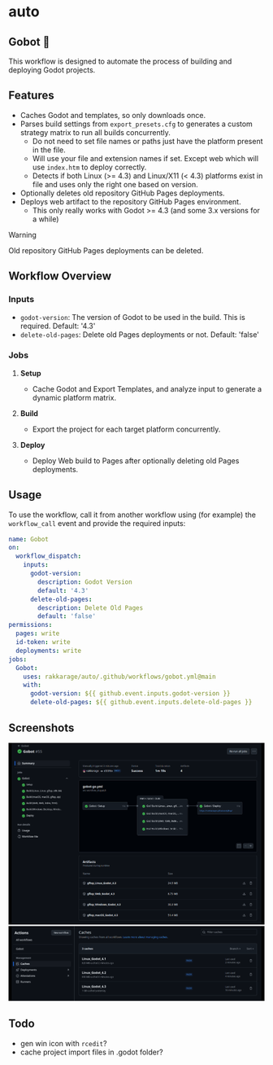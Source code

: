 # auto

## Gobot&nbsp;🤖

This workflow is designed to automate the process of building and deploying Godot projects.

## Features

- Caches Godot and templates, so only downloads once.
- Parses build settings from `export_presets.cfg` to generates a custom strategy matrix to run all builds concurrently.
	- Do not need to set file names or paths just have the platform present in the file.
	- Will use your file and extension names if set. Except web which will use `index.htm` to deploy correctly.
	- Detects if both Linux (>= 4.3) and Linux/X11 (< 4.3) platforms exist in file and uses only the right one based on version.
- Optionally deletes old repository GitHub Pages deployments.
- Deploys web artifact to the repository GitHub Pages environment.
  - This only really works with Godot >= 4.3 (and some 3.x versions for a while)

> [!WARNING]
> Old repository GitHub Pages deployments can be deleted.

## Workflow Overview

### Inputs

- `godot-version`: The version of Godot to be used in the build. This is required. Default: '4.3'
- `delete-old-pages`: Delete old Pages deployments or not. Default: 'false'

### Jobs

1. **Setup**
	- Cache Godot and Export Templates, and analyze input to generate a dynamic platform matrix.

3. **Build**
	- Export the project for each target platform concurrently.

5. **Deploy**
	- Deploy Web build to Pages after optionally deleting old Pages deployments.

## Usage

To use the workflow, call it from another workflow using (for example) the `workflow_call` event and provide the required inputs:

```yaml
name: Gobot
on:
  workflow_dispatch:
    inputs:
      godot-version:
        description: Godot Version
        default: '4.3'
      delete-old-pages:
        description: Delete Old Pages
        default: 'false'
permissions:
  pages: write
  id-token: write
  deployments: write
jobs:
  Gobot:
    uses: rakkarage/auto/.github/workflows/gobot.yml@main
    with:
      godot-version: ${{ github.event.inputs.godot-version }}
      delete-old-pages: ${{ github.event.inputs.delete-old-pages }}
```

## Screenshots

![](screenshot1.png)
![](screenshot2.png)

## Todo

- gen win icon with `rcedit`?
- cache project import files in .godot folder?
